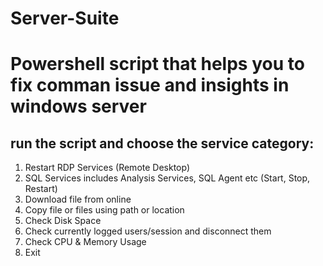 # Server-Suite
# Powershell script that helps you to fix comman issue and insights in windows server

## run the script and choose the service category:

1. Restart RDP Services (Remote Desktop) 
2. SQL Services includes Analysis Services, SQL Agent etc (Start, Stop, Restart)
3. Download file from online  
4. Copy file or files using path or location
5. Check Disk Space
6. Check currently logged users/session and disconnect them          
7. Check CPU & Memory Usage
8. Exit
